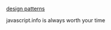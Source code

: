 [design patterns](http://shichuan.github.io/javascript-patterns/)    
  
javascript.info is always worth your time
